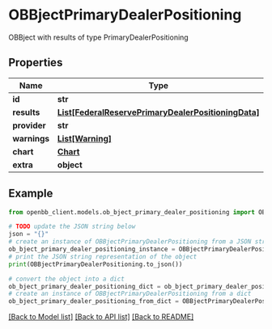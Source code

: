 # OBBjectPrimaryDealerPositioning

OBBject with results of type PrimaryDealerPositioning

## Properties

Name | Type | Description | Notes
------------ | ------------- | ------------- | -------------
**id** | **str** |  | [optional] 
**results** | [**List[FederalReservePrimaryDealerPositioningData]**](FederalReservePrimaryDealerPositioningData.md) |  | [optional] 
**provider** | **str** |  | [optional] 
**warnings** | [**List[Warning]**](Warning.md) |  | [optional] 
**chart** | [**Chart**](Chart.md) |  | [optional] 
**extra** | **object** | Extra info. | [optional] 

## Example

```python
from openbb_client.models.ob_bject_primary_dealer_positioning import OBBjectPrimaryDealerPositioning

# TODO update the JSON string below
json = "{}"
# create an instance of OBBjectPrimaryDealerPositioning from a JSON string
ob_bject_primary_dealer_positioning_instance = OBBjectPrimaryDealerPositioning.from_json(json)
# print the JSON string representation of the object
print(OBBjectPrimaryDealerPositioning.to_json())

# convert the object into a dict
ob_bject_primary_dealer_positioning_dict = ob_bject_primary_dealer_positioning_instance.to_dict()
# create an instance of OBBjectPrimaryDealerPositioning from a dict
ob_bject_primary_dealer_positioning_from_dict = OBBjectPrimaryDealerPositioning.from_dict(ob_bject_primary_dealer_positioning_dict)
```
[[Back to Model list]](../README.md#documentation-for-models) [[Back to API list]](../README.md#documentation-for-api-endpoints) [[Back to README]](../README.md)


